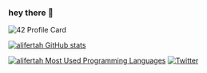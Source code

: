 ### hey there 👋


![42 Profile Card](https://1337-readme.vercel.app/api/profile?cursus=42&dark=true&login=alfertah)

[![alifertah GitHub stats](https://github-readme-stats.vercel.app/api?username=alifertah&show_icons=true&theme=radical)](https://github.com/alifertah)


[![alifertah Most Used Programming Languages](https://github-readme-stats.vercel.app/api/top-langs/?username=alifertah&layout=compact&hide_border=true&theme=darcula&bg_color=00000000&langs_count=6)](https://github.com/alifertah)
[![Twitter](https://img.shields.io/twitter/url/https/twitter.com/alifertah.svg?style=social&label=Follow%20%40alifertah)](https://twitter.com/alifertah42)

